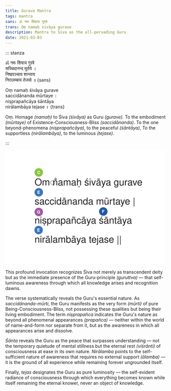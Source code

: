 ```yaml
---
title: Gurave Mantra
tags: mantra
sans: ॐ नमः शिवाय गुरवे
trans: Oṃ namaḥ śivāya gurave
description: Mantra to Śiva as the all-pervading Guru
date: 2021-03-03
---
```


::: stanza

ॐ नमः शिवाय गुरवे  
सच्चिदानन्द मूर्तये ।  
निष्प्रपञ्चाय शान्ताय  
निरालम्बाय तेजसे ॥ {sans}

Oṃ namaḥ śivāya gurave  
saccidānanda mūrtaye ।  
niṣprapañcāya śāntāya  
nirālambāya tejase ॥ {trans}

Oṃ. Homage _(namaḥ)_ to Śiva _(śivāya)_ as Guru _(gurave)_.
To the embodiment _(mūrtaye)_ of Existence-Consciousness-Bliss _(saccidānanda)_.
To the one beyond-phenomena _(niṣprapañcāya)_, to the peaceful _(śāntāya)_,
To the supportless _(nirālambāya)_, to the luminous _(tejase)_.

:::

<audio-player title="Ty Burhoe - Angels Prayer" file="/audio/Ty-Burhoe-James-Hoskins-Cat-McCarthy-Manorama-and-Janaki-Kagel-Angels-Prayer.mp3" />

![no-shadow](./Gurave.svg)

This profound invocation recognizes Śiva not merely as transcendent deity but as the immediate presence of the Guru-principle _(guruttva)_ — that self-luminous awareness through which all knowledge arises and recognition dawns.

The verse systematically reveals the Guru's essential nature. As _saccidānanda-mūrti_, the Guru manifests as the very form _(mūrti)_ of pure Being-Consciousness-Bliss, not possessing these qualities but being their living embodiment. The term _niṣprapañca_ indicates the Guru's nature as beyond all phenomenal appearances _(prapañca)_ — neither within the world of name-and-form nor separate from it, but as the awareness in which all appearances arise and dissolve.

_Śānta_ reveals the Guru as the peace that surpasses understanding — not the temporary quietude of mental stillness but the eternal rest _(viśrānti)_ of consciousness at ease in its own nature. _Nirālamba_ points to the self-sufficient nature of awareness that requires no external support _(ālamba)_ — it is the ground of all experience while remaining forever ungrounded itself.

Finally, _tejas_ designates the Guru as pure luminosity — the self-evident radiance of consciousness through which everything becomes known while itself remaining the eternal knower, never an object of knowledge.
